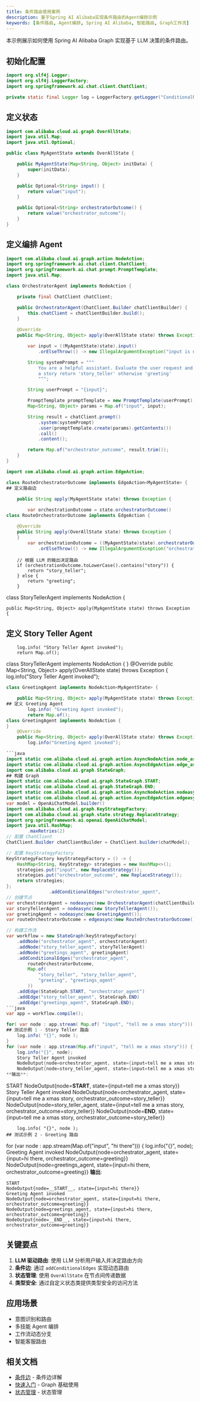 ```yaml
---
title: 条件路由使用案例
description: 基于Spring AI Alibaba实现条件路由的Agent编排示例
keywords: [条件路由, Agent编排, Spring AI Alibaba, 智能路由, Graph工作流]
---
```


本示例展示如何使用 Spring AI Alibaba Graph 实现基于 LLM 决策的条件路由。

## 初始化配置

```java
import org.slf4j.Logger;
import org.slf4j.LoggerFactory;
import org.springframework.ai.chat.client.ChatClient;

private static final Logger log = LoggerFactory.getLogger("ConditionalRouting");
```

## 定义状态

```java
import com.alibaba.cloud.ai.graph.OverAllState;
import java.util.Map;
import java.util.Optional;

public class MyAgentState extends OverAllState {

    public MyAgentState(Map<String, Object> initData) {
        super(initData);
    }

    public Optional<String> input() {
        return value("input");
    }

    public Optional<String> orchestratorOutcome() {
        return value("orchestrator_outcome");
    }
}
```

## 定义编排 Agent

```java
import com.alibaba.cloud.ai.graph.action.NodeAction;
import org.springframework.ai.chat.client.ChatClient;
import org.springframework.ai.chat.prompt.PromptTemplate;
import java.util.Map;

class OrchestratorAgent implements NodeAction {

    private final ChatClient chatClient;

    public OrchestratorAgent(ChatClient.Builder chatClientBuilder) {
        this.chatClient = chatClientBuilder.build();
    }
 
    @Override
    public Map<String, Object> apply(OverAllState state) throws Exception {

        var input = ((MyAgentState)state).input()
            .orElseThrow(() -> new IllegalArgumentException("input is not provided!"));

        String systemPrompt = """
            You are a helpful assistant. Evaluate the user request and if the request concerns
            a story return 'story_teller' otherwise 'greeting'
            """;

        String userPrompt = "{input}";

        PromptTemplate promptTemplate = new PromptTemplate(userPrompt);
        Map<String, Object> params = Map.of("input", input);

        String result = chatClient.prompt()
            .system(systemPrompt)
            .user(promptTemplate.create(params).getContents())
            .call()
            .content();

        return Map.of("orchestrator_outcome", result.trim());
    }
}


```


```java
import com.alibaba.cloud.ai.graph.action.EdgeAction;

class RouteOrchestratorOutcome implements EdgeAction<MyAgentState> {
## 定义路由边

    public String apply(MyAgentState state) throws Exception {
        
        var orchestrationOutcome = state.orchestratorOutcome()
class RouteOrchestratorOutcome implements EdgeAction {

    @Override
    public String apply(OverAllState state) throws Exception {
    }
        var orchestrationOutcome = ((MyAgentState)state).orchestratorOutcome()
            .orElseThrow(() -> new IllegalArgumentException("orchestration outcome is not provided!"));
```
        // 根据 LLM 的输出决定路由
        if (orchestrationOutcome.toLowerCase().contains("story")) {
            return "story_teller";
        } else {
            return "greeting";
        }

class StoryTellerAgent implements NodeAction<MyAgentState> {

    public Map<String, Object> apply(MyAgentState state) throws Exception {
## 定义 Story Teller Agent
        log.info( "Story Teller Agent invoked");
        return Map.of();
class StoryTellerAgent implements NodeAction {
}
    @Override
    public Map<String, Object> apply(OverAllState state) throws Exception {
        log.info("Story Teller Agent invoked");

```java
class GreetingAgent implements NodeAction<MyAgentState> {

    public Map<String, Object> apply(MyAgentState state) throws Exception {
## 定义 Greeting Agent
        log.info( "Greeting Agent invoked");
        return Map.of();
class GreetingAgent implements NodeAction {
}
    @Override
    public Map<String, Object> apply(OverAllState state) throws Exception {
        log.info("Greeting Agent invoked");

```java
import static com.alibaba.cloud.ai.graph.action.AsyncNodeAction.node_async;
import static com.alibaba.cloud.ai.graph.action.AsyncEdgeAction.edge_async;
import com.alibaba.cloud.ai.graph.StateGraph;
## 构建 Graph
import static com.alibaba.cloud.ai.graph.StateGraph.START;
import static com.alibaba.cloud.ai.graph.StateGraph.END;
import static com.alibaba.cloud.ai.graph.action.AsyncNodeAction.nodeasync;
import static com.alibaba.cloud.ai.graph.action.AsyncEdgeAction.edgeasync;
var model = OpenAiChatModel.builder()
import com.alibaba.cloud.ai.graph.KeyStrategyFactory;
import com.alibaba.cloud.ai.graph.state.strategy.ReplaceStrategy;
import org.springframework.ai.openai.OpenAiChatModel;
import java.util.HashMap;
        .maxRetries(2)
// 配置 ChatClient
ChatClient.Builder chatClientBuilder = ChatClient.builder(chatModel);

// 配置 KeyStrategyFactory
KeyStrategyFactory keyStrategyFactory = () -> {
    HashMap<String, KeyStrategy> strategies = new HashMap<>();
    strategies.put("input", new ReplaceStrategy());
    strategies.put("orchestrator_outcome", new ReplaceStrategy());
    return strategies;
};
                .addConditionalEdges("orchestrator_agent",
// 创建节点
var orchestratorAgent = nodeasync(new OrchestratorAgent(chatClientBuilder));
var storyTellerAgent = nodeasync(new StoryTellerAgent());
var greetingAgent = nodeasync(new GreetingAgent());
var routeOrchestratorOutcome = edgeasync(new RouteOrchestratorOutcome());

// 构建工作流
var workflow = new StateGraph(keyStrategyFactory)
    .addNode("orchestrator_agent", orchestratorAgent)
    .addNode("story_teller_agent", storyTellerAgent)
    .addNode("greetings_agent", greetingAgent)
    .addConditionalEdges("orchestrator_agent",
        routeOrchestratorOutcome,
        Map.of(
            "story_teller", "story_teller_agent",
            "greeting", "greetings_agent"
        ))
    .addEdge(StateGraph.START, "orchestrator_agent")
    .addEdge("story_teller_agent", StateGraph.END)
    .addEdge("greetings_agent", StateGraph.END);
```java
var app = workflow.compile();

for( var node : app.stream( Map.of( "input", "tell me a xmas story"))) {
## 测试示例 1 - Story Teller 路由
    log.info( "{}", node );
}
for (var node : app.stream(Map.of("input", "tell me a xmas story"))) {
    log.info("{}", node);
    Story Teller Agent invoked
    NodeOutput{node=orchestrator_agent, state={input=tell me a xmas story, orchestrator_outcome=story_teller}} 
    NodeOutput{node=story_teller_agent, state={input=tell me a xmas story, orchestrator_outcome=story_teller}} 
**输出**:
```
START
NodeOutput{node=__START__, state={input=tell me a xmas story}}
Story Teller Agent invoked
NodeOutput{node=orchestrator_agent, state={input=tell me a xmas story, orchestrator_outcome=story_teller}}
NodeOutput{node=story_teller_agent, state={input=tell me a xmas story, orchestrator_outcome=story_teller}}
NodeOutput{node=__END__, state={input=tell me a xmas story, orchestrator_outcome=story_teller}}
```
    log.info( "{}", node );
## 测试示例 2 - Greeting 路由
```

for (var node : app.stream(Map.of("input", "hi there"))) {
    log.info("{}", node);
    Greeting Agent invoked
    NodeOutput{node=orchestrator_agent, state={input=hi there, orchestrator_outcome=greeting}} 
    NodeOutput{node=greetings_agent, state={input=hi there, orchestrator_outcome=greeting}} 
**输出**:
```
START
NodeOutput{node=__START__, state={input=hi there}}
Greeting Agent invoked
NodeOutput{node=orchestrator_agent, state={input=hi there, orchestrator_outcome=greeting}}
NodeOutput{node=greetings_agent, state={input=hi there, orchestrator_outcome=greeting}}
NodeOutput{node=__END__, state={input=hi there, orchestrator_outcome=greeting}}
```

## 关键要点

1. **LLM 驱动路由**: 使用 LLM 分析用户输入并决定路由方向
2. **条件边**: 通过 `addConditionalEdges` 实现动态路由
3. **状态管理**: 使用 `OverAllState` 在节点间传递数据
4. **类型安全**: 通过自定义状态类提供类型安全的访问方法

## 应用场景

- 意图识别和路由
- 多技能 Agent 编排
- 工作流动态分支
- 智能客服路由

## 相关文档

- [条件边](/workflow/graph/conditional-edges) - 条件边详解
- [快速入门](/workflow/graph/quick-guide) - Graph 基础使用
- [状态管理](/workflow/graph/state-management) - 状态管理

